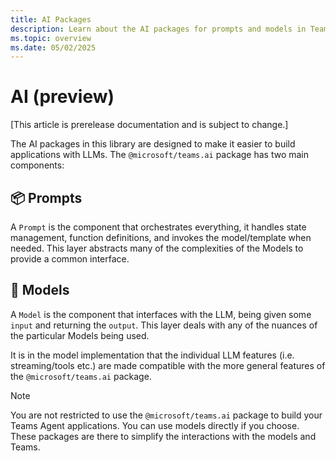 ```yaml
---
title: AI Packages
description: Learn about the AI packages for prompts and models in Teams AI library v2.
ms.topic: overview
ms.date: 05/02/2025
---
```


# AI (preview)

[This article is prerelease documentation and is subject to change.]

The AI packages in this library are designed to make it easier to build applications with LLMs.
The `@microsoft/teams.ai` package has two main components:

## 📦 Prompts

A `Prompt` is the component that orchestrates everything, it handles state management,
function definitions, and invokes the model/template when needed. This layer abstracts many of
the complexities of the Models to provide a common interface.

## 🧠 Models

A `Model` is the component that interfaces with the LLM, being given some `input` and returning the `output`.
This layer deals with any of the nuances of the particular Models being used.

It is in the model implementation that the individual LLM features (i.e. streaming/tools etc.)
are made compatible with the more general features of the `@microsoft/teams.ai` package.

> [!NOTE]
> You are not restricted to use the `@microsoft/teams.ai` package to build your Teams Agent applications. You can use models directly if you choose. These packages are there to simplify the interactions with the models and Teams.